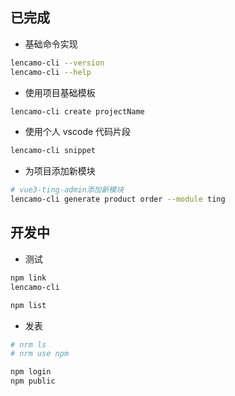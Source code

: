 ## 已完成

- 基础命令实现

```sh
lencamo-cli --version
lencamo-cli --help
```

- 使用项目基础模板

```sh
lencamo-cli create projectName
```

- 使用个人 vscode 代码片段

```sh
lencamo-cli snippet
```

- 为项目添加新模块

```sh
# vue3-ting-admin添加新模块
lencamo-cli generate product order --module ting
```

## 开发中

- 测试

```sh
npm link
lencamo-cli

npm list
```

- 发表

```sh
# nrm ls
# nrm use npm

npm login
npm public
```
